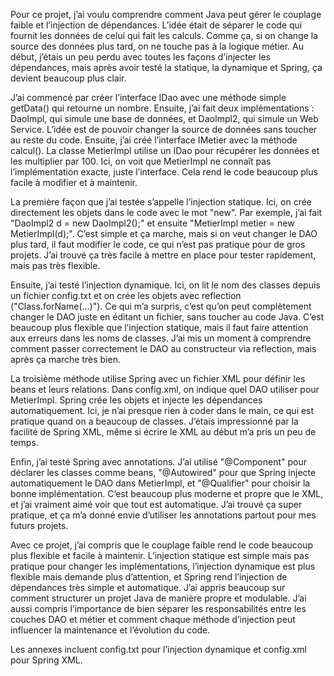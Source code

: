 Pour ce projet, j’ai voulu comprendre comment Java peut gérer le couplage faible et l’injection de dépendances. L’idée était de séparer le code qui fournit les données de celui qui fait les calculs. Comme ça, si on change la source des données plus tard, on ne touche pas à la logique métier. Au début, j’étais un peu perdu avec toutes les façons d’injecter les dépendances, mais après avoir testé la statique, la dynamique et Spring, ça devient beaucoup plus clair.

J’ai commencé par créer l’interface IDao avec une méthode simple getData() qui retourne un nombre. Ensuite, j’ai fait deux implémentations : DaoImpl, qui simule une base de données, et DaoImpl2, qui simule un Web Service. L’idée est de pouvoir changer la source de données sans toucher au reste du code. Ensuite, j’ai créé l’interface IMetier avec la méthode calcul(). La classe MetierImpl utilise un IDao pour récupérer les données et les multiplier par 100. Ici, on voit que MetierImpl ne connaît pas l’implémentation exacte, juste l’interface. Cela rend le code beaucoup plus facile à modifier et à maintenir.

La première façon que j’ai testée s’appelle l’injection statique. Ici, on crée directement les objets dans le code avec le mot "new". Par exemple, j’ai fait "DaoImpl2 d = new DaoImpl2();" et ensuite "MetierImpl metier = new MetierImpl(d);". C’est simple et ça marche, mais si on veut changer le DAO plus tard, il faut modifier le code, ce qui n’est pas pratique pour de gros projets. J’ai trouvé ça très facile à mettre en place pour tester rapidement, mais pas très flexible.

Ensuite, j’ai testé l’injection dynamique. Ici, on lit le nom des classes depuis un fichier config.txt et on crée les objets avec reflection ("Class.forName(...)"). Ce qui m’a surpris, c’est qu’on peut complètement changer le DAO juste en éditant un fichier, sans toucher au code Java. C’est beaucoup plus flexible que l’injection statique, mais il faut faire attention aux erreurs dans les noms de classes. J’ai mis un moment à comprendre comment passer correctement le DAO au constructeur via reflection, mais après ça marche très bien.

La troisième méthode utilise Spring avec un fichier XML pour définir les beans et leurs relations. Dans config.xml, on indique quel DAO utiliser pour MetierImpl. Spring crée les objets et injecte les dépendances automatiquement. Ici, je n’ai presque rien à coder dans le main, ce qui est pratique quand on a beaucoup de classes. J’étais impressionné par la facilité de Spring XML, même si écrire le XML au début m’a pris un peu de temps.

Enfin, j’ai testé Spring avec annotations. J’ai utilisé "@Component" pour déclarer les classes comme beans, "@Autowired" pour que Spring injecte automatiquement le DAO dans MetierImpl, et "@Qualifier" pour choisir la bonne implémentation. C’est beaucoup plus moderne et propre que le XML, et j’ai vraiment aimé voir que tout est automatique. J’ai trouvé ça super pratique, et ça m’a donné envie d’utiliser les annotations partout pour mes futurs projets.

Avec ce projet, j’ai compris que le couplage faible rend le code beaucoup plus flexible et facile à maintenir. L’injection statique est simple mais pas pratique pour changer les implémentations, l’injection dynamique est plus flexible mais demande plus d’attention, et Spring rend l’injection de dépendances très simple et automatique. J’ai appris beaucoup sur comment structurer un projet Java de manière propre et modulable. J’ai aussi compris l’importance de bien séparer les responsabilités entre les couches DAO et métier et comment chaque méthode d’injection peut influencer la maintenance et l’évolution du code.

Les annexes incluent config.txt pour l’injection dynamique et config.xml pour Spring XML.
